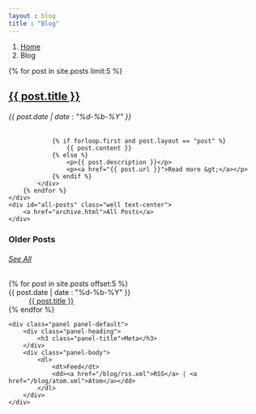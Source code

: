 ```yaml
---
layout : blog
title : "Blog"
---
```


<ol class="breadcrumb">
	<li><a href="/">Home</a></li>
	<li>Blog</li>
</ol>


<div class="col-xs-12 col-md-8 col-lg-9">
	<div class="post-list">
		{% for post in site.posts  limit:5 %}
			<div class="post-list-item">
				<h2><a href="{{ post.url }}">{{ post.title }}</a></h2>
				<h6>{{ post.date | date : "%d-%b-%Y" }}</h6>
				
				{% if forloop.first and post.layout == "post" %}
					{{ post.content }}
				{% else %}
					<p>{{ post.description }}</p>
					<p><a href="{{ post.url }}">Read more &gt;</a></p>
				{% endif %}
			</div>
		{% endfor %}
	</div>
	<div id="all-posts" class="well text-center">
		<a href="archive.html">All Posts</a>
	</div>
</div>

<div class="col-xs-12 col-md-4 col-lg-3">
	<div id="older-posts" class="panel panel-default">
		<div class="panel-heading clearfix">
			<h3 class="pull-left panel-title">Older Posts</h3>
			<h6 class="pull-right panel-title"><a href="/blog/archive/">See All</a></h6>
		</div>
		<div class="panel-body">
			<dl>
			{% for post in site.posts offset:5 %}
				<dt>{{ post.date | date : "%d-%b-%Y"  }}</dt>
				<dd><a class="postlink" href="{{ post.url }}">{{ post.title }}</a></dd>
			{% endfor %}
			</dl>
		</div>
	</div>
	
	<div class="panel panel-default">
		<div class="panel-heading">
			<h3 class="panel-title">Meta</h3>
		</div>
		<div class="panel-body">
			<dl>
				<dt>Feed</dt>
				<dd><a href="/blog/rss.xml">RSS</a> | <a href="/blog/atom.xml">Atom</a></dd>
			</dl>
		</div>
	</div>
</div>

